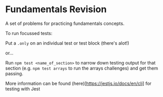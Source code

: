 # Fundamentals Revision

A set of problems for practicing fundamentals concepts.

To run focussed tests:

Put a `.only` on an individual test or test block (there's alot!)

or...

Run `npm test <name_of_section>` to narrow down testing output for that section (e.g. `npm test arrays` to run the arrays challenges) and get them passing.

More information can be found (here)[https://jestjs.io/docs/en/cli] for testing with Jest
